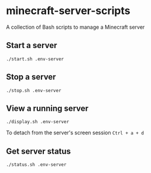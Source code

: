 # minecraft-server-scripts

A collection of Bash scripts to manage a Minecraft server

## Start a server

`./start.sh .env-server`

## Stop a server

`./stop.sh .env-server`

## View a running server

`./display.sh .env-server`

To detach from the server's screen session `Ctrl + a + d`

## Get server status

`./status.sh .env-server`